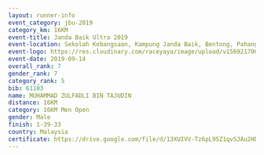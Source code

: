 ```yaml
---
layout: runner-info 
event_category: jbu-2019 
category_km: 16KM 
event-title: Janda Baik Ultra 2019 
event-location: Sekolah Kebangsaan, Kampung Janda Baik, Bentong, Pahang, Malaysia 
event-logo: https://res.cloudinary.com/raceyaya/image/upload/v1569217009/logo/janda-baik_vch1pc.jpg 
event-date: 2019-09-14
overall_rank: 7
gender_rank: 7
category_rank: 5
bib: 61103
name: MUHAMMAD ZULFADLI BIN TAJUDIN
distance: 16KM
category: 16KM Men Open
gender: Male
finish: 1-39-33
country: Malaysia
certificate: https://drive.google.com/file/d/13XUIVV-Tz6pL95Z1qvSJAu2HDEzA3idd/view?usp=sharing
---
```

